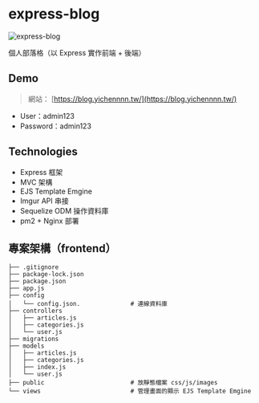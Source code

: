# express-blog

![express-blog](https://user-images.githubusercontent.com/82022020/144380151-fe229a4a-13d1-4c6d-97da-ac7642fef336.gif)

個人部落格（以 Express 實作前端 + 後端）

## Demo

> 網站： [https://blog.yichennnn.tw/](https://blog.yichennnn.tw/)

- User：admin123
- Password：admin123

## Technologies

- Express 框架
- MVC 架構
- EJS Template Emgine
- Imgur API 串接
- Sequelize ODM 操作資料庫
- pm2 + Nginx 部署

## 專案架構（frontend）

```
├── .gitignore
├── package-lock.json
├── package.json
├── app.js
├── config
│   └── config.json.              # 連線資料庫
├── controllers
│   ├── articles.js
│   ├── categories.js
│   └── user.js
├── migrations
├── models
│   ├── articles.js
│   ├── categories.js
│   ├── index.js
│   └── user.js
├── public                        # 放靜態檔案 css/js/images
└── views                         # 管理畫面的顯示 EJS Template Emgine
```
